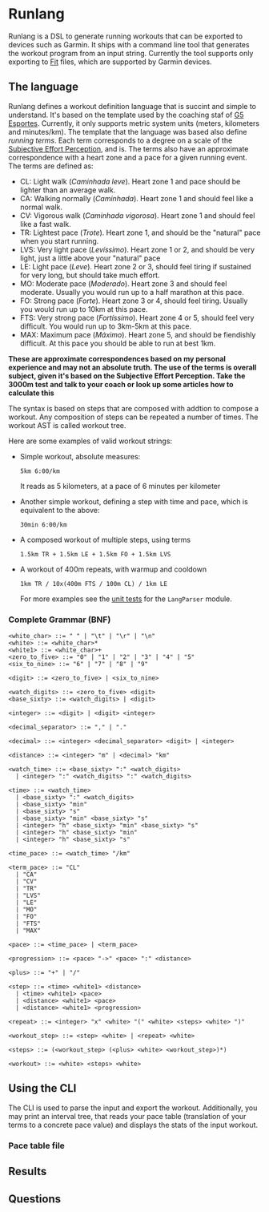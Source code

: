 # Runlang

Runlang is a DSL to generate running workouts that can be exported to devices such as Garmin. It ships with a command line tool that generates the workout program from an input string. Currently the tool supports only exporting to [Fit](https://developer.garmin.com/fit/overview/) files, which are supported by Garmin devices.

## The language

Runlang defines a workout definition language that is succint and simple to understand. It's based on the template used by the coaching staf of [G5 Esportes](https://g5esportes.com/). Currently, it only supports metric system units (meters, kilometers and minutes/km). The template that the language was based also define *running terms*. Each term corresponds to a degree on a scale of the [Subjective Effort Perception](), and is. The terms also have an approximate correspondence with a heart zone and a pace for a given running event. The terms are defined as:

- CL: Light walk (*Caminhada leve*). Heart zone 1 and pace should be lighter than an average walk.
- CA: Walking normally (*Caminhada*). Heart zone 1 and should feel like a normal walk.
- CV: Vigorous walk (*Caminhada vigorosa*). Heart zone 1 and should feel like a fast walk.
- TR: Lightest pace (*Trote*). Heart zone 1, and should be the "natural" pace when you start running.
- LVS: Very light pace (*Levíssimo*). Heart zone 1 or 2, and should be very light, just a little above your "natural" pace
- LE: Light pace (*Leve*). Heart zone 2 or 3, should feel tiring if sustained for very long, but should take much effort.
- MO: Moderate pace (*Moderado*). Heart zone 3 and should feel moderate. Usually you would run up to a half marathon at this pace.
- FO: Strong pace (*Forte*). Heart zone 3 or 4, should feel tiring. Usually you would run up to 10km at this pace.
- FTS: Very strong pace (*Fortíssimo*). Heart zone 4 or 5, should feel very difficult. You would run up to 3km-5km at this pace.
- MAX: Maximum pace (*Máximo*). Heart zone 5, and should be fiendishly difficult. At this pace you should be able to run at best 1km.

**These are approximate correspondences based on my personal experience and may not an absolute truth. The use of the terms is overall subject, given it's based on the Subjective Effort Perception. Take the 3000m test and talk to your coach or look up some articles how to calculate this**

The syntax is based on steps that are composed with addtion to compose a workout. Any composition of steps can be repeated a number of times. The workout AST is called workout tree.

Here are some examples of valid workout strings:

- Simple workout, absolute measures:
  ```
  5km 6:00/km
  ```
  It reads as 5 kilometers, at a pace of 6 minutes per kilometer
  
- Another simple workout, defining a step with time and pace, which is equivalent to the above:
  ```
  30min 6:00/km
  ```
- A composed workout of multiple steps, using terms
  ```
  1.5km TR + 1.5km LE + 1.5km FO + 1.5km LVS
  ```
- A workout of 400m repeats, with warmup and cooldown
  ```
  1km TR / 10x(400m FTS / 100m CL) / 1km LE
  ```
  
  For more examples see the [unit tests](https://github.com/carlosganzerla/Runlang/blob/main/src/Runlang.Tests/Parser/LangParserTests.fs) for the `LangParser` module. 
  
### Complete Grammar (BNF)

```bnf
<white_char> ::= " " | "\t" | "\r" | "\n"
<white> ::= <white_char>*
<white1> ::= <white_char>+
<zero_to_five> ::= "0" | "1" | "2" | "3" | "4" | "5"
<six_to_nine> ::= "6" | "7" | "8" | "9"

<digit> ::= <zero_to_five> | <six_to_nine>

<watch_digits> ::= <zero_to_five> <digit>
<base_sixty> ::= <watch_digits> | <digit>

<integer> ::= <digit> | <digit> <integer>

<decimal_separator> ::= "," | "."

<decimal> ::= <integer> <decimal_separator> <digit> | <integer>

<distance> ::= <integer> "m" | <decimal> "km"

<watch_time> ::= <base_sixty> ":" <watch_digits>
  | <integer> ":" <watch_digits> ":" <watch_digits>

<time> ::= <watch_time>
  | <base_sixty> ":" <watch_digits>
  | <base_sixty> "min"
  | <base_sixty> "s"
  | <base_sixty> "min" <base_sixty> "s"
  | <integer> "h" <base_sixty> "min" <base_sixty> "s"
  | <integer> "h" <base_sixty> "min"
  | <integer> "h" <base_sixty> "s"

<time_pace> ::= <watch_time> "/km"

<term_pace> ::= "CL"
  | "CA"
  | "CV"
  | "TR"
  | "LVS"
  | "LE"
  | "MO"
  | "FO"
  | "FTS"
  | "MAX"

<pace> ::= <time_pace> | <term_pace>

<progression> ::= <pace> "->" <pace> ":" <distance>

<plus> ::= "+" | "/"

<step> ::= <time> <white1> <distance>
  | <time> <white1> <pace>
  | <distance> <white1> <pace>
  | <distance> <white1> <progression>

<repeat> ::= <integer> "x" <white> "(" <white> <steps> <white> ")"

<workout_step> ::= <step> <white> | <repeat> <white>

<steps> ::= (<workout_step> (<plus> <white> <workout_step>)*)

<workout> ::= <white> <steps> <white>
```

## Using the CLI

The CLI is used to parse the input and export the workout. Additionally, you may print an interval tree, that reads your pace table (translation of your terms to a concrete pace value) and displays the stats of the input workout.

### Pace table file

## Results

## Questions
  
